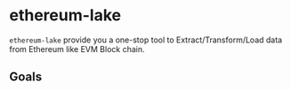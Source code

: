 # ethereum-lake
`ethereum-lake` provide you a one-stop tool to Extract/Transform/Load data from Ethereum like EVM Block chain.  



## Goals 
